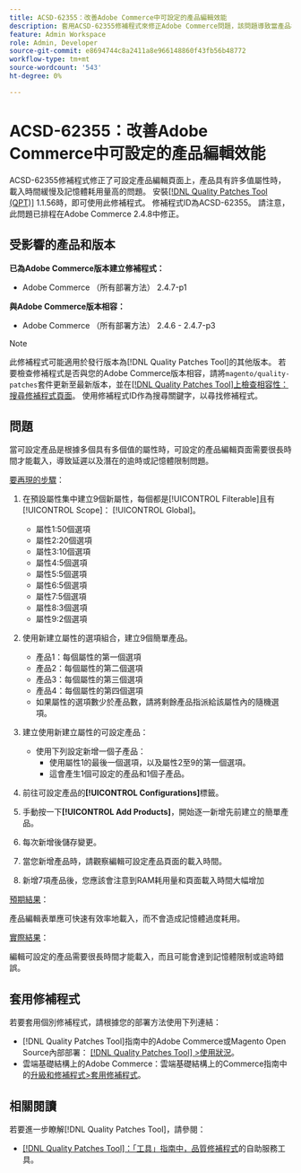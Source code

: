 ```yaml
---
title: ACSD-62355：改善Adobe Commerce中可設定的產品編輯效能
description: 套用ACSD-62355修補程式來修正Adobe Commerce問題，該問題導致當產品根據具有許多值的許多屬性時，可設定的產品編輯頁面載入緩慢。
feature: Admin Workspace
role: Admin, Developer
source-git-commit: e8694744c8a2411a8e966148860f43fb56b48772
workflow-type: tm+mt
source-wordcount: '543'
ht-degree: 0%

---
```


# ACSD-62355：改善Adobe Commerce中可設定的產品編輯效能

ACSD-62355修補程式修正了可設定產品編輯頁面上，產品具有許多值屬性時，載入時間緩慢及記憶體耗用量高的問題。 安裝[[!DNL Quality Patches Tool (QPT)]](/help/tools/quality-patches-tool/quality-patches-tool-to-self-serve-quality-patches.md) 1.1.56時，即可使用此修補程式。 修補程式ID為ACSD-62355。 請注意，此問題已排程在Adobe Commerce 2.4.8中修正。

## 受影響的產品和版本

**已為Adobe Commerce版本建立修補程式：**

* Adobe Commerce （所有部署方法） 2.4.7-p1

**與Adobe Commerce版本相容：**

* Adobe Commerce （所有部署方法） 2.4.6 - 2.4.7-p3

>[!NOTE]
>
>此修補程式可能適用於發行版本為[!DNL Quality Patches Tool]的其他版本。 若要檢查修補程式是否與您的Adobe Commerce版本相容，請將`magento/quality-patches`套件更新至最新版本，並在[[!DNL Quality Patches Tool]上檢查相容性：搜尋修補程式頁面](https://experienceleague.adobe.com/tools/commerce-quality-patches/index.html?lang=zh-Hant)。 使用修補程式ID作為搜尋關鍵字，以尋找修補程式。

## 問題

當可設定產品是根據多個具有多個值的屬性時，可設定的產品編輯頁面需要很長時間才能載入，導致延遲以及潛在的逾時或記憶體限制問題。

<u>要再現的步驟</u>：

1. 在預設屬性集中建立9個新屬性，每個都是[!UICONTROL Filterable]且有[!UICONTROL Scope]： [!UICONTROL Global]。
   * 屬性1:50個選項
   * 屬性2:20個選項
   * 屬性3:10個選項
   * 屬性4:5個選項
   * 屬性5:5個選項
   * 屬性6:5個選項
   * 屬性7:5個選項
   * 屬性8:3個選項
   * 屬性9:2個選項

1. 使用新建立屬性的選項組合，建立9個簡單產品。
   * 產品1：每個屬性的第一個選項
   * 產品2：每個屬性的第二個選項
   * 產品3：每個屬性的第三個選項
   * 產品4：每個屬性的第四個選項
   * 如果屬性的選項數少於產品數，請將剩餘產品指派給該屬性內的隨機選項。

1. 建立使用新建立屬性的可設定產品：
   * 使用下列設定新增一個子產品：
      * 使用屬性1的最後一個選項，以及屬性2至9的第一個選項。
      * 這會產生1個可設定的產品和1個子產品。
1. 前往可設定產品的&#x200B;**[!UICONTROL Configurations]**&#x200B;標籤。
1. 手動按一下&#x200B;**[!UICONTROL Add Products]**，開始逐一新增先前建立的簡單產品。
1. 每次新增後儲存變更。
1. 當您新增產品時，請觀察編輯可設定產品頁面的載入時間。
1. 新增7項產品後，您應該會注意到RAM耗用量和頁面載入時間大幅增加

<u>預期結果</u>：

產品編輯表單應可快速有效率地載入，而不會造成記憶體過度耗用。

<u>實際結果</u>：

編輯可設定的產品需要很長時間才能載入，而且可能會達到記憶體限制或逾時錯誤。

## 套用修補程式

若要套用個別修補程式，請根據您的部署方法使用下列連結：

* [!DNL Quality Patches Tool]指南中的Adobe Commerce或Magento Open Source內部部署： [[!DNL Quality Patches Tool] >使用狀況](/help/tools/quality-patches-tool/usage.md)。
* 雲端基礎結構上的Adobe Commerce：雲端基礎結構上的Commerce指南中的[升級和修補程式>套用修補程式](https://experienceleague.adobe.com/docs/commerce-cloud-service/user-guide/develop/upgrade/apply-patches.html?lang=zh-Hant)。

## 相關閱讀

若要進一步瞭解[!DNL Quality Patches Tool]，請參閱：

* [[!DNL Quality Patches Tool]：「工具」指南中，品質修補程式](/help/tools/quality-patches-tool/quality-patches-tool-to-self-serve-quality-patches.md)的自助服務工具。
